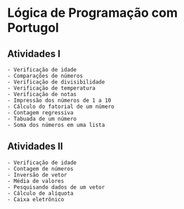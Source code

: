 ﻿# Lógica de Programação com Portugol

## Atividades I
```
- Verificação de idade
- Comparações de números
- Verificação de divisibilidade
- Verificação de temperatura
- Verificação de notas
- Impressão dos números de 1 a 10
- Cálculo do fatorial de um número
- Contagem regressiva
- Tabuada de um número
- Soma dos números em uma lista
```

## Atividades II
```
- Verificação de idade
- Contagem de números
- Inversão de vetor
- Média de valores
- Pesquisando dados de um vetor
- Cálculo de alíquota
- Caixa eletrônico
```
